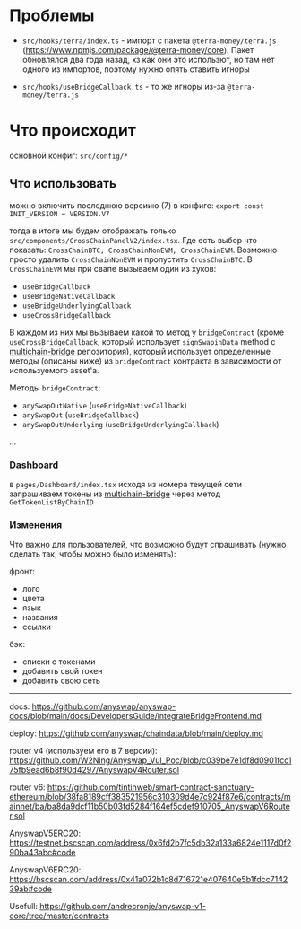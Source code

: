 # Проблемы

- `src/hooks/terra/index.ts` - импорт с пакета `@terra-money/terra.js` (https://www.npmjs.com/package/@terra-money/core). Пакет обновлялся два года назад, хз как они это использют, но там нет одного из импортов, поэтому нужно опять ставить игноры

- `src/hooks/useBridgeCallback.ts` - то же игноры из-за `@terra-money/terra.js`

# Что происходит

основной конфиг: `src/config/*`

## Что использовать

можно включить последнюю версиию (7) в конфиге:
`export const INIT_VERSION = VERSION.V7`

тогда в итоге мы будем отображать только `src/components/CrossChainPanelV2/index.tsx`. Где есть выбор что показать:
`CrossChainBTC, CrossChainNonEVM, CrossChainEVM`.
Возможно просто удалить `CrossChainNonEVM` и пропустить `CrossChainBTC`.
В `CrossChainEVM` мы при свапе вызываем один из хуков:

- `useBridgeCallback`
- `useBridgeNativeCallback`
- `useBridgeUnderlyingCallback`
- `useCrossBridgeCallback`

В каждом из них мы вызываем какой то метод у `bridgeContract` (кроме `useCrossBridgeCallback`, который использует `signSwapinData` method с [multichain-bridge](https://github.com/anyswap/multichain-bridge) репозитория), который использует определенные методы (описаны ниже) из `bridgeContract` контракта в зависимости от используемого asset'a.

Методы `bridgeContract`:

- `anySwapOutNative` (`useBridgeNativeCallback`)
- `anySwapOut` (`useBridgeCallback`)
- `anySwapOutUnderlying` (`useBridgeUnderlyingCallback`)

...

### Dashboard

в `pages/Dashboard/index.tsx` исходя из номера текущей сети запрашиваем токены из [multichain-bridge](https://github.com/anyswap/multichain-bridge) через метод `GetTokenListByChainID`

### Изменения

Что важно для пользователей, что возможно будут спрашивать (нужно сделать так, чтобы можно было изменять):

фронт:

- лого
- цвета
- язык
- названия
- ссылки

бэк:

- списки с токенами
- добавить свой токен
- добавить свою сеть

---

docs:
https://github.com/anyswap/anyswap-docs/blob/main/docs/DevelopersGuide/integrateBridgeFrontend.md

deploy:
https://github.com/anyswap/chaindata/blob/main/deploy.md

router v4 (используeм его в 7 версии):
https://github.com/W2Ning/Anyswap_Vul_Poc/blob/c039be7e1df8d0901fcc175fb9ead6b8f90d4297/AnyswapV4Router.sol

router v6:
https://github.com/tintinweb/smart-contract-sanctuary-ethereum/blob/38fa8189cff383521956c310309d4e7c924f87e6/contracts/mainnet/ba/ba8da9dcf11b50b03fd5284f164ef5cdef910705_AnyswapV6Router.sol

AnyswapV5ERC20:
https://testnet.bscscan.com/address/0x6fd2b7fc5db32a133a6824e1117d0f290ba43abc#code

AnyswapV6ERC20:
https://bscscan.com/address/0x41a072b1c8d716721e407640e5b1fdcc714239ab#code

Usefull:
https://github.com/andrecronje/anyswap-v1-core/tree/master/contracts
